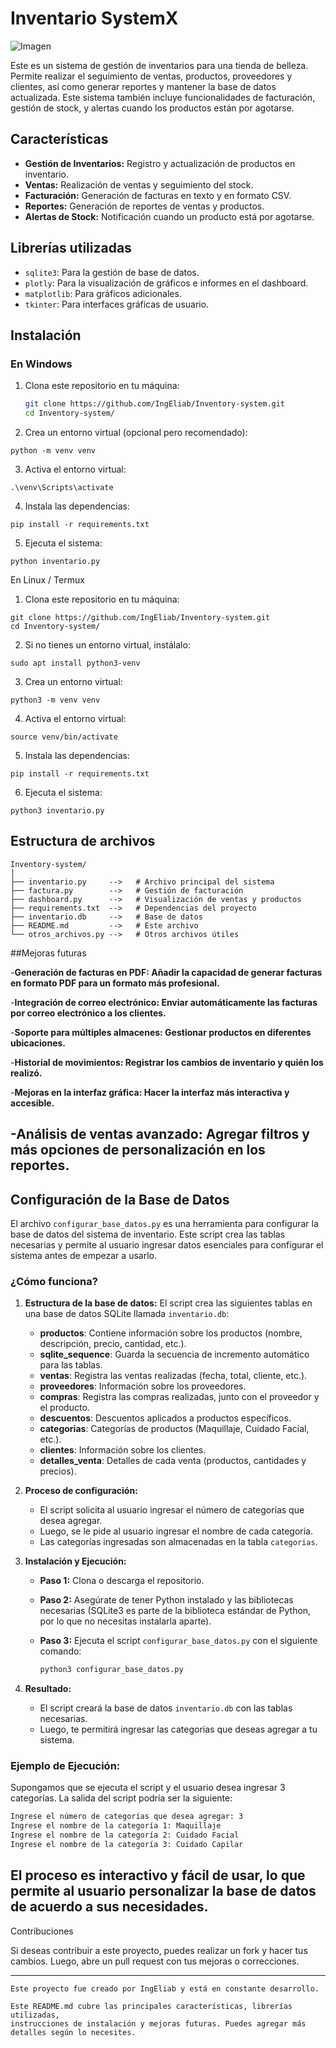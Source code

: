 # Inventario SystemX
![Imagen](./Inventory-system.webp)

Este es un sistema de gestión de inventarios para una tienda de belleza. Permite realizar el seguimiento de ventas, productos, proveedores y clientes, así como generar reportes y mantener la base de datos actualizada. Este sistema también incluye funcionalidades de facturación, gestión de stock, y alertas cuando los productos están por agotarse.

## Características

- **Gestión de Inventarios:** Registro y actualización de productos en inventario.
- **Ventas:** Realización de ventas y seguimiento del stock.
- **Facturación:** Generación de facturas en texto y en formato CSV.
- **Reportes:** Generación de reportes de ventas y productos.
- **Alertas de Stock:** Notificación cuando un producto está por agotarse.

## Librerías utilizadas

- `sqlite3`: Para la gestión de base de datos.
- `plotly`: Para la visualización de gráficos e informes en el dashboard.
- `matplotlib`: Para gráficos adicionales.
- `tkinter`: Para interfaces gráficas de usuario.

## Instalación

### En Windows

1. Clona este repositorio en tu máquina:
   ```bash
   git clone https://github.com/IngEliab/Inventory-system.git
   cd Inventory-system/

2. Crea un entorno virtual (opcional pero recomendado):

```python -m venv venv```


3. Activa el entorno virtual:

```.\venv\Scripts\activate```


4. Instala las dependencias:

```pip install -r requirements.txt```


5. Ejecuta el sistema:

```python inventario.py```



En Linux / Termux

1. Clona este repositorio en tu máquina:

```
git clone https://github.com/IngEliab/Inventory-system.git
cd Inventory-system/
```

2. Si no tienes un entorno virtual, instálalo:

```sudo apt install python3-venv```


3. Crea un entorno virtual:

```python3 -m venv venv```


4. Activa el entorno virtual:

```source venv/bin/activate```


5. Instala las dependencias:

```pip install -r requirements.txt```


6. Ejecuta el sistema:

```python3 inventario.py```



## Estructura de archivos

```
Inventory-system/
│
├── inventario.py     -->   # Archivo principal del sistema
├── factura.py        -->   # Gestión de facturación
├── dashboard.py      -->   # Visualización de ventas y productos
├── requirements.txt  -->   # Dependencias del proyecto
├── inventario.db     -->   # Base de datos
├── README.md         -->   # Este archivo
└── otros_archivos.py -->   # Otros archivos útiles
```

##Mejoras futuras

-**Generación de facturas en PDF: Añadir la capacidad de generar facturas en formato PDF para un formato más profesional.**

-**Integración de correo electrónico: Enviar automáticamente las facturas por correo electrónico a los clientes.**

-**Soporte para múltiples almacenes: Gestionar productos en diferentes ubicaciones.**

-**Historial de movimientos: Registrar los cambios de inventario y quién los realizó.**

-**Mejoras en la interfaz gráfica: Hacer la interfaz más interactiva y accesible.**

-**Análisis de ventas avanzado: Agregar filtros y más opciones de personalización en los reportes.**
---
## Configuración de la Base de Datos

El archivo `configurar_base_datos.py` es una herramienta para configurar la base de datos del sistema de inventario. Este script crea las tablas necesarias y permite al usuario ingresar datos esenciales para configurar el sistema antes de empezar a usarlo.

### ¿Cómo funciona?

1. **Estructura de la base de datos:**
   El script crea las siguientes tablas en una base de datos SQLite llamada `inventario.db`:
   - **productos**: Contiene información sobre los productos (nombre, descripción, precio, cantidad, etc.).
   - **sqlite_sequence**: Guarda la secuencia de incremento automático para las tablas.
   - **ventas**: Registra las ventas realizadas (fecha, total, cliente, etc.).
   - **proveedores**: Información sobre los proveedores.
   - **compras**: Registra las compras realizadas, junto con el proveedor y el producto.
   - **descuentos**: Descuentos aplicados a productos específicos.
   - **categorias**: Categorías de productos (Maquillaje, Cuidado Facial, etc.).
   - **clientes**: Información sobre los clientes.
   - **detalles_venta**: Detalles de cada venta (productos, cantidades y precios).

2. **Proceso de configuración:**
   - El script solicita al usuario ingresar el número de categorías que desea agregar.
   - Luego, se le pide al usuario ingresar el nombre de cada categoría.
   - Las categorías ingresadas son almacenadas en la tabla `categorias`.
   
3. **Instalación y Ejecución:**
   - **Paso 1:** Clona o descarga el repositorio.
   - **Paso 2:** Asegúrate de tener Python instalado y las bibliotecas necesarias (SQLite3 es parte de la biblioteca estándar de Python, por lo que no necesitas instalarla aparte).
   - **Paso 3:** Ejecuta el script `configurar_base_datos.py` con el siguiente comando:
   
     ```bash
     python3 configurar_base_datos.py
     ```

4. **Resultado:**
   - El script creará la base de datos `inventario.db` con las tablas necesarias.
   - Luego, te permitirá ingresar las categorías que deseas agregar a tu sistema.

### Ejemplo de Ejecución:

Supongamos que se ejecuta el script y el usuario desea ingresar 3 categorías. La salida del script podría ser la siguiente:

```bash
Ingrese el número de categorías que desea agregar: 3
Ingrese el nombre de la categoría 1: Maquillaje
Ingrese el nombre de la categoría 2: Cuidado Facial
Ingrese el nombre de la categoría 3: Cuidado Capilar
```
El proceso es interactivo y fácil de usar, lo que permite al usuario personalizar la base de datos de acuerdo a sus necesidades.
---
Contribuciones

Si deseas contribuir a este proyecto, puedes realizar un fork y hacer tus cambios. Luego, abre un pull request con tus mejoras o correcciones.


---
```
Este proyecto fue creado por IngEliab y está en constante desarrollo.

Este README.md cubre las principales características, librerías utilizadas,
instrucciones de instalación y mejoras futuras. Puedes agregar más detalles según lo necesites.
```
